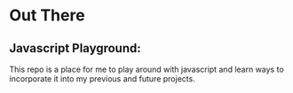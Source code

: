 # Out There

## Javascript Playground:

This repo is a place for me to play around with javascript and learn ways to incorporate it into my previous and future projects.
